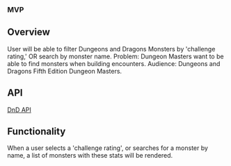 ### MVP

## Overview
User will be able to filter Dungeons and Dragons Monsters by 'challenge rating,' OR search by monster name.
Problem: Dungeon Masters want to be able to find monsters when building encounters.
Audience: Dungeons and Dragons Fifth Edition Dungeon Masters.

## API
[DnD API](https://www.dnd5eapi.co/docs/#intro)

## Functionality
When a user selects a 'challenge rating', or searches for a monster by name, a list of monsters with these stats will be rendered.
